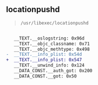 ## locationpushd

> `/usr/libexec/locationpushd`

```diff

   __TEXT.__oslogstring: 0x96d
   __TEXT.__objc_classname: 0x71
   __TEXT.__objc_methtype: 0x498
-  __TEXT.__info_plist: 0x54d
+  __TEXT.__info_plist: 0x547
   __TEXT.__unwind_info: 0x124
   __DATA_CONST.__auth_got: 0x200
   __DATA_CONST.__got: 0x50

```
